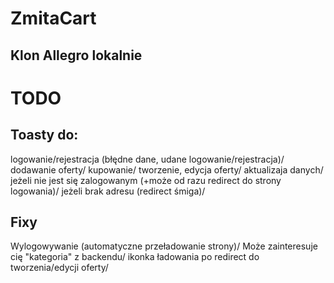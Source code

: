 # ZmitaCart
## Klon Allegro lokalnie

# TODO
## Toasty do:
logowanie/rejestracja (błędne dane, udane logowanie/rejestracja)/
dodawanie oferty/
kupowanie/
tworzenie, edycja oferty/
aktualizaja danych/
jeżeli nie jest się zalogowanym (+może od razu redirect do strony logowania)/
jeżeli brak adresu (redirect śmiga)/

## Fixy
Wylogowywanie (automatyczne przeładowanie strony)/
Może zainteresuje cię "kategoria" z backendu/
ikonka ładowania po redirect do tworzenia/edycji oferty/
